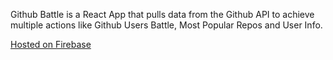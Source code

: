 Github Battle is a React App that pulls data from the Github API to achieve multiple actions like Github Users Battle, Most Popular Repos and User Info.

[Hosted on Firebase](https://github-battle-86428.firebaseapp.com/)
